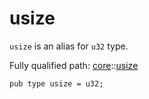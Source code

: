 # usize

`usize` is an alias for `u32` type.

Fully qualified path: [core](./core.md)::[usize](./core-usize.md)

<pre><code class="language-cairo">pub type usize = u32;</code></pre>


